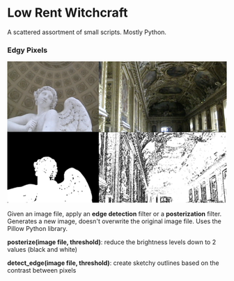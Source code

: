 # Low Rent Witchcraft

A scattered assortment of small scripts. Mostly Python.

### Edgy Pixels
![](edgypixels.png)

Given an image file, apply an **edge detection** filter or a **posterization** filter. 
Generates a new image, doesn't overwrite the original image file.
Uses the Pillow Python library.

**posterize(image file, threshold)**: reduce the brightness levels down to 2 values (black and white)

**detect_edge(image file, threshold)**: create sketchy outlines based on the contrast between pixels
